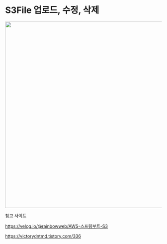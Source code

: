 # S3File 업로드, 수정, 삭제
<img src = "https://github.com/kimjisoo1156/S3File/assets/121778107/2cd49aab-de56-449e-88c8-315d34b7b9ed" width="600" height="600"/>



참고 사이트


https://velog.io/@rainbowweb/AWS-스프링부트-S3


https://victorydntmd.tistory.com/336
